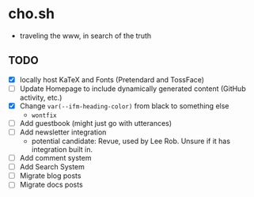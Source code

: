 # cho.sh

- traveling the www, in search of the truth

## TODO

- [x] locally host KaTeX and Fonts (Pretendard and TossFace)
- [ ] Update Homepage to include dynamically generated content (GitHub activity, etc.)
- [x] Change `var(--ifm-heading-color)` from black to something else
  - `wontfix`
- [ ] Add guestbook (might just go with utterances)
- [ ] Add newsletter integration
  - potential candidate: Revue, used by Lee Rob. Unsure if it has integration built in.
- [ ] Add comment system
- [ ] Add Search System
- [ ] Migrate blog posts
- [ ] Migrate docs posts

